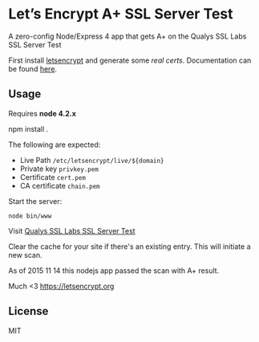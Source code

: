 # Let’s Encrypt A+ SSL Server Test

A zero-config Node/Express 4 app that gets A+ on the Qualys SSL Labs SSL Server Test

First install [letsencrypt](https://github.com/letsencrypt/letsencrypt) and generate some *real certs*. Documentation can be found [here](https://letsencrypt.readthedocs.org/en/latest/index.html).

## Usage

Requires **node 4.2.x**

npm install .

The following are expected:

 - Live Path `/etc/letsencrypt/live/${domain}` 
 - Private key `privkey.pem`
 - Certificate `cert.pem`
 - CA certificate `chain.pem`

Start the server:

    node bin/www

Visit [Qualys SSL Labs SSL Server Test](https://www.ssllabs.com/ssltest)

Clear the cache for your site if there's an existing entry. This will initiate a new scan.

As of 2015 11 14 this nodejs app passed the scan with A+ result.

Much <3 https://letsencrypt.org

## License

MIT
